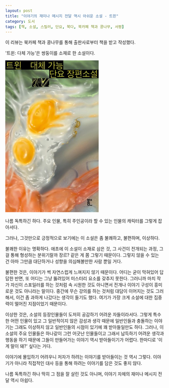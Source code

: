```yaml
---
layout: post
title: "이야기의 재미나 메시지 전달 역시 아쉬운 소설 - 트윈"
category: 도서
tags: [책, 소설, 스릴러, 단요, 북다, 북카페 책과 콩나무, 서평]
---
```


<div class="ftc-ad-notice">
이 리뷰는 북카페 책과 콩나무를 통해 출판사로부터 책을 받고 작성했다.
</div>



'트윈: 다체 가능'은
쌍둥이를 소재로 한 소설이다.

![표지](/images/book/twin-2025-book.jpg)

나름 독특하긴 하다.
주요 인물, 특히 주인공이라 할 수 있는 인물의 캐릭터를 그렇게 잡아서다.

그러나, 그것만으로 긍정적으로 보기에는
이 소설은 좀 불쾌하고,
불편하며,
이상하다.

불쾌한 이유는 명확하다.
애초에 이 소설이 소재로 삼은 것,
그 사건이 전개되는 과정,
그걸 통해 형성하는 분위기랄까 장르? 같은 게 쫌 그렇기 때문이다.
그렇지 않을 수 있는 건 아마 그만큼 대단하거나 성향을 의심해볼만한 사람 뿐일 거다.

불편한 것은,
이야기가 썩 자연스럽게 느껴지지 않기 때문이다.
어디는 굳이 막혀있어 답답한 반면,
또 어디는 그냥 뚫려있어 미스터리 요소를 갖추지 못한다.
그러니까 마치 작가 자신이 스포일러를 하는 것처럼 속 시원한 것도 아니면서
전개나 이야기 구성이 흥미로운 것도 아니라는 말이다.
중간에 무슨 강의를 하는 것처럼 대담이 이어지는 것도 그러해서,
이건 좀 과하게 나갔다는 생각이 들기도 했다.
여기가 가장 크게 소설에 대한 집중력이 떨어진 지점이었기 때문이다.

이상한 것은,
소설의 등장인물들이 도저히 공감하기 어려운 자들이라서다.
그렇게 특수한 어떤 인물이 있고
그 일반적이지 않은 감성과 생각 때문에 일반인들과 충돌하는 이야기는
그래도 이상하지 않고 일반인들의 시점이 있기에 꽤 받아들일만도 하다.
그러나, 이 소설의 주요 인물들은 하나같이 그런 어긋난 인물들이고
그래서 납득하기 어려운 생각과 행동을 하기 때문에
그들이 만들어가는 이야기 역시 받아들이기가 어렵다.
한마디로 '이게 말이 돼?' 싶다는 거다.

이야기에 몰입하기 어려우니
저자가 하려는 이야기를 받아들이는 것 역시 그렇다.
이야기가 아니라 직접적인 대사 등을 통해 하려는 이야기를 담은 것도 좋지 않다.

나름 독특하긴 하나
딱히 그 점을 잘 살린 것도 아니며,
이야기 자체의 재미나 메시지 전달 역시 아쉽다.
